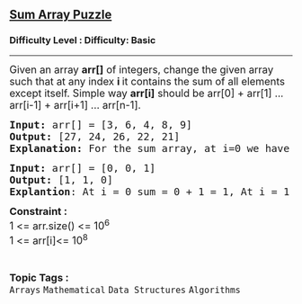 <h2><a href="https://www.geeksforgeeks.org/problems/sum-array-puzzle/1?page=1&category=Mathematical&difficulty=Basic&sortBy=difficulty">Sum Array Puzzle</a></h2><h3>Difficulty Level : Difficulty: Basic</h3><hr><div class="problems_problem_content__Xm_eO"><p><span style="font-size: 18px;">Given an array <strong>arr[]</strong> of integers, change the given array such that at any index <strong>i </strong>it contains the sum of all elements except itself. Simple way <strong>arr[i]</strong> should be arr[0] + arr[1] ... arr[i-1] + arr[i+1] ... arr[n-1].</span></p>
<pre><span style="font-size: 18px;"><strong><span style="font-size: 18px;">Input:</span> </strong>arr[] =<strong> </strong>[</span><span style="font-size: 18px;">3, 6, 4, 8, 9]</span>
<span style="font-size: 18px;"><strong>Output:</strong> [27, 24, 26, 22, 21]</span>
<span style="font-size: 18px;"><strong>Explanation:</strong> For the sum array, at i=0 we have 6+4+8+9. At i=1, 3+4+8+9. At i=2, we have 3+6+8+9. At i=3, we have 3+6+4+9. At i = 4, we have 3+6+4+8. So S is 27 24 26 22 21.</span></pre>
<pre><span style="font-size: 18px;"><strong><span style="font-size: 18px;">Input:</span></strong> arr[] =<strong> </strong>[</span><span style="font-size: 18px;">0, 0, 1]</span>
<span style="font-size: 18px;"><strong>Output:</strong> [1,</span><span style="font-size: 18px;"> 1, 0]<br><strong>Explantion</strong>: At i = 0 sum = 0 + 1 = 1, At i = 1 sum = 0 + 1 = 1, At i = 2 sum = 0 + 0 = 0. </span></pre>
<p><span style="font-size: 18px;"><strong>Constraint :</strong></span><span style="font-size: 18px;"><br>1 &lt;= arr.size() &lt;= 10<sup>6</sup><br>1 &lt;= arr[i]&lt;= 10<sup>8</sup></span></p></div><br><p><span style=font-size:18px><strong>Topic Tags : </strong><br><code>Arrays</code>&nbsp;<code>Mathematical</code>&nbsp;<code>Data Structures</code>&nbsp;<code>Algorithms</code>&nbsp;